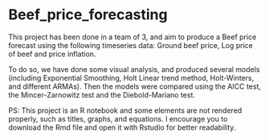 # Beef_price_forecasting


This project has been done in a team of 3, and aim to produce a Beef price forecast using the following timeseries data: Ground beef price, Log price of beef and price inflation.

To do so, we have done some visual analysis, and produced several models (including Exponential Smoothing, Holt Linear trend method, Holt-Winters, and different ARMAs). Then the models were compared using the AICC test, the Mincer-Zarnowitz test and the Diebold-Mariano test.


PS: This project is an R notebook and some elements are not rendered properly, such as titles, graphs, and equations. I encourage you to download the Rmd file and open it with Rstudio for better readability.
